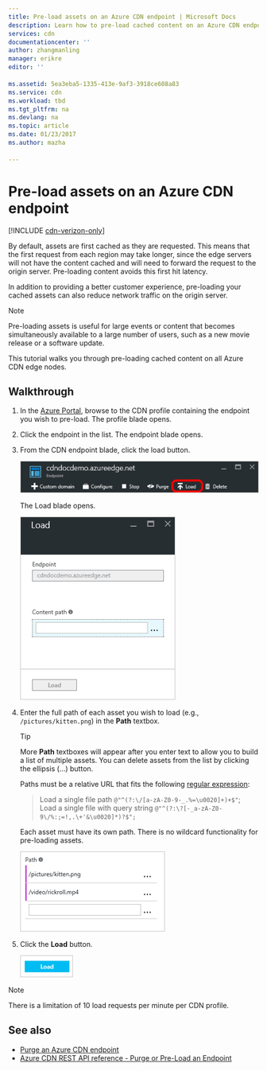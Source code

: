 ```yaml
---
title: Pre-load assets on an Azure CDN endpoint | Microsoft Docs
description: Learn how to pre-load cached content on an Azure CDN endpoint.
services: cdn
documentationcenter: ''
author: zhangmanling
manager: erikre
editor: ''

ms.assetid: 5ea3eba5-1335-413e-9af3-3918ce608a83
ms.service: cdn
ms.workload: tbd
ms.tgt_pltfrm: na
ms.devlang: na
ms.topic: article
ms.date: 01/23/2017
ms.author: mazha

---
```

# Pre-load assets on an Azure CDN endpoint
[!INCLUDE [cdn-verizon-only](../../includes/cdn-verizon-only.md)]

By default, assets are first cached as they are requested. This means that the first request from each region may take longer, since the edge servers will not have the content cached and will need to forward the request to the origin server. Pre-loading content avoids this first hit latency.

In addition to providing a better customer experience, pre-loading your cached assets can also reduce network traffic on the origin server.

> [!NOTE]
> Pre-loading assets is useful for  large events or content that becomes simultaneously available to a large number of users, such as a new movie release or a software update.
> 
> 

This tutorial walks you through pre-loading cached content on all Azure CDN edge nodes.

## Walkthrough
1. In the [Azure Portal](https://portal.azure.com), browse to the CDN profile containing the endpoint you wish to pre-load.  The profile blade opens.
2. Click the endpoint in the list.  The endpoint blade opens.
3. From the CDN endpoint blade, click the load button.
   
    ![CDN endpoint blade](./media/cdn-preload-endpoint/cdn-endpoint-blade.png)
   
    The Load blade opens.
   
    ![CDN load blade](./media/cdn-preload-endpoint/cdn-load-blade.png)
4. Enter the full path of each asset you wish to load (e.g., `/pictures/kitten.png`) in the **Path** textbox.
   
   > [!TIP]
   > More **Path** textboxes will appear after you enter text to allow you to build a list of multiple assets.  You can delete assets from the list by clicking the ellipsis (...) button.
   > 
   > Paths must be a relative URL that fits the following [regular expression](https://msdn.microsoft.com/library/az24scfc.aspx):  
   > >Load a single file path `@"^(?:\/[a-zA-Z0-9-_.%=\u0020]+)+$"`;  
   > >Load a single file with query string `@"^(?:\?[-_a-zA-Z0-9\/%:;=!,.\+'&\u0020]*)?$";`  
   > 
   > Each asset must have its own path.  There is no wildcard functionality for pre-loading assets.
   > 
   > 
   
    ![Load button](./media/cdn-preload-endpoint/cdn-load-paths.png)
5. Click the **Load** button.
   
    ![Load button](./media/cdn-preload-endpoint/cdn-load-button.png)

> [!NOTE]
> There is a limitation of 10 load requests per minute per CDN profile.
> 
> 

## See also
* [Purge an Azure CDN endpoint](cdn-purge-endpoint.md)
* [Azure CDN REST API reference - Purge or Pre-Load an Endpoint](https://msdn.microsoft.com/library/mt634451.aspx)


